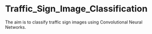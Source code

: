 # Traffic_Sign_Image_Classification
The aim is to classify traffic sign images using Convolutional Neural Networks.
